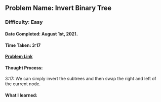 ## Problem Name: Invert Binary Tree
### Difficulty: Easy
#### Date Completed: August 1st, 2021.
#### Time Taken: 3:17
#### [Problem Link](https://leetcode.com/problems/invert-binary-tree/)

#### Thought Process:
3:17: We can simply invert the subtrees and then swap the right and left of the current node.

#### What I learned: 
